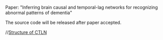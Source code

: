 Paper: "Inferring brain causal and temporal-lag networks for recognizing abnormal patterns of dementia"

The source code will be released after paper accepted.

//[Structure of CTLN](CTLN.png)
